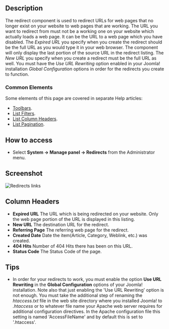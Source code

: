 <!-- Filename: Help4.x:Redirects:_Links / Display title: Redirects: Links -->

## Description

The redirect component is used to redirect URLs for web pages that no longer
exist on your website to web pages that are working. The URL you want to
redirect from must not be a working one on your website which actually
loads a web page. It can be the URL to a web page which you have
disabled. The *Expired URL* you specify when you create the redirect
should be the full URL as you would type it in your web browser. The
component will only display the last portion of the source URL in the
redirect listing. The *New URL* you specify when you create a redirect
must be the full URL as well. You must have the *Use URL Rewriting*
option enabled in your Joomla! installation *Global Configuration*
options in order for the redirects you create to function.

### Common Elements

Some elements of this page are covered in separate Help articles:

* [Toolbars](jdocmanual?article=help/common-elements/toolbars).
* [List Filters](jdocmanual?article=help/common-elements/list-filters).
* [List Column Headers](jdocmanual?article=help/common-elements/list-column-headers).
* [List Pagination](jdocmanual?article=help/common-elements/list-pagination).

## How to access

- Select **System → Manage panel → Redirects** from the Administrator menu.

## Screenshot

![Redirects links](../../../en/images/redirects/redirects-links.png)

## Column Headers

- **Expired URL** The URL which is being redirected on your website.
  Only the web page portion of the URL is displayed in this listing.
- **New URL** The destination URL for the redirect.
- **Referring Page** The referring web page for the redirect.
- **Created Date** Date the item(Article, Category, Weblink, etc.) was
  created.
- **404 Hits** Number of 404 Hits there has been on this URL.
- **Status Code** The Status Code of the page.

## Tips

- In order for your redirects to work, you must enable the option **Use
  URL Rewriting** in the **Global Configuration** options of your
  Joomla! installation. Note also that just enabling the 'Use URL
  Rewriting' option is not enough. You must take the additional step of
  renaming the *htaccess.txt* file in the web site directory where you
  installed Joomla! to *.htaccess* or to whatever file name your Apache
  web server requires for additional configuration directives. In the
  Apache configuration file this setting is named 'AccessFileName' and
  by default this is set to '.htaccess'.
